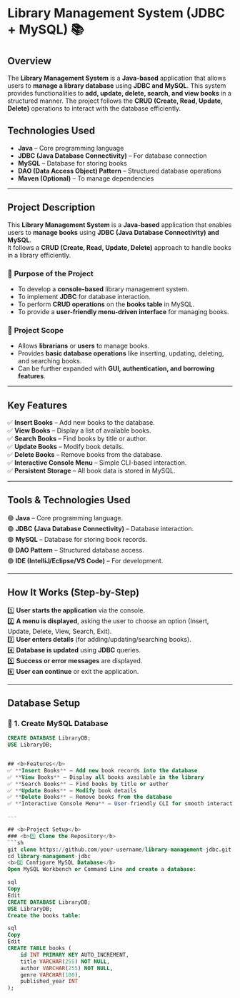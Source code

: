 # <b>Library Management System (JDBC + MySQL) 📚</b>

## <b>Overview</b>
The **Library Management System** is a **Java-based** application that allows users to **manage a library database** using **JDBC and MySQL**. This system provides functionalities to **add, update, delete, search, and view books** in a structured manner. The project follows the **CRUD (Create, Read, Update, Delete)** operations to interact with the database efficiently.

## <b>Technologies Used</b>
- **Java** – Core programming language  
- **JDBC (Java Database Connectivity)** – For database connection  
- **MySQL** – Database for storing books  
- **DAO (Data Access Object) Pattern** – Structured database operations  
- **Maven (Optional)** – To manage dependencies  

---

## <b>Project Description</b>
This **Library Management System** is a **Java-based** application that enables users to **manage books** using **JDBC (Java Database Connectivity) and MySQL**.  
It follows a **CRUD (Create, Read, Update, Delete)** approach to handle books in a library efficiently.  

### 🔹 **Purpose of the Project**
- To develop a **console-based** library management system.
- To implement **JDBC** for database interaction.
- To perform **CRUD operations** on the **books table** in MySQL.
- To provide a **user-friendly menu-driven interface** for managing books.

### 🔹 **Project Scope**
- Allows **librarians** or **users** to manage books.
- Provides **basic database operations** like inserting, updating, deleting, and searching books.
- Can be further expanded with **GUI, authentication, and borrowing features**.

---

## <b>Key Features</b>
✅ **Insert Books** – Add new books to the database.  
✅ **View Books** – Display a list of available books.  
✅ **Search Books** – Find books by title or author.  
✅ **Update Books** – Modify book details.  
✅ **Delete Books** – Remove books from the database.  
✅ **Interactive Console Menu** – Simple CLI-based interaction.  
✅ **Persistent Storage** – All book data is stored in MySQL.  

---

## <b>Tools & Technologies Used</b>
🟢 **Java** – Core programming language.  
🟢 **JDBC (Java Database Connectivity)** – Database interaction.  
🟢 **MySQL** – Database for storing book records.  
🟢 **DAO Pattern** – Structured database access.  
🟢 **IDE (IntelliJ/Eclipse/VS Code)** – For development.  

---

## <b>How It Works (Step-by-Step)</b>
1️⃣ **User starts the application** via the console.  
2️⃣ **A menu is displayed**, asking the user to choose an option (Insert, Update, Delete, View, Search, Exit).  
3️⃣ **User enters details** (for adding/updating/searching books).  
4️⃣ **Database is updated** using **JDBC** queries.  
5️⃣ **Success or error messages** are displayed.  
6️⃣ **User can continue** or exit the application.  

---

## <b>Database Setup</b>
### 📌 **1. Create MySQL Database**
```sql
CREATE DATABASE LibraryDB;
USE LibraryDB;


## <b>Features</b>
✅ **Insert Books** – Add new book records into the database  
✅ **View Books** – Display all books available in the library  
✅ **Search Books** – Find books by title or author  
✅ **Update Books** – Modify book details  
✅ **Delete Books** – Remove books from the database  
✅ **Interactive Console Menu** – User-friendly CLI for smooth interaction  

---

## <b>Project Setup</b>
### <b>1️⃣ Clone the Repository</b>
```sh
git clone https://github.com/your-username/library-management-jdbc.git
cd library-management-jdbc
<b>2️⃣ Configure MySQL Database</b>
Open MySQL Workbench or Command Line and create a database:

sql
Copy
Edit
CREATE DATABASE LibraryDB;
USE LibraryDB;
Create the books table:

sql
Copy
Edit
CREATE TABLE books (
    id INT PRIMARY KEY AUTO_INCREMENT,
    title VARCHAR(255) NOT NULL,
    author VARCHAR(255) NOT NULL,
    genre VARCHAR(100),
    published_year INT
);
